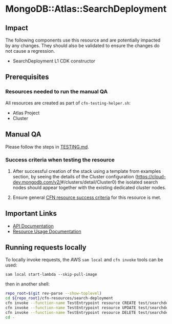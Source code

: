 # MongoDB::Atlas::SearchDeployment

## Impact 
The following components use this resource and are potentially impacted by any changes. They should also be validated to ensure the changes do not cause a regression.
 - SearchDeployment L1 CDK constructor


## Prerequisites 
### Resources needed to run the manual QA
All resources are created as part of `cfn-testing-helper.sh`:

- Atlas Project
- Cluster

## Manual QA
Please follow the steps in [TESTING.md](../../../TESTING.md).


### Success criteria when testing the resource
1. After successful creation of the stack using a template from examples section, by seeing the details of the Cluster configuration (https://cloud-dev.mongodb.com/v2/<project-id>#/clusters/detail/Cluster0) the isolated search nodes should appear together with the existing dedicated cluster nodes.

2. Ensure general [CFN resource success criteria](../../../TESTING.md#success-criteria-when-testing-the-resource) for this resource is met.


## Important Links
- [API Documentation](https://www.mongodb.com/docs/atlas/reference/api-resources-spec/v2/#tag/Atlas-Search)
- [Resource Usage Documentation](https://www.mongodb.com/docs/atlas/cluster-config/multi-cloud-distribution/#search-nodes-for-workload-isolation)

## Running requests locally

To locally invoke requests, the AWS `sam local` and `cfn invoke` tools can be used:

```
sam local start-lambda --skip-pull-image
```
then in another shell:
```bash
repo_root=$(git rev-parse --show-toplevel)
cd ${repo_root}/cfn-resources/search-deployment
cfn invoke --function-name TestEntrypoint resource CREATE test/searchdeployment.sample-cfn-request.json 
cfn invoke --function-name TestEntrypoint resource UPDATE test/searchdeployment.sample-cfn-request.json
cfn invoke --function-name TestEntrypoint resource DELETE test/searchdeployment.sample-cfn-request.json
cd -
```
